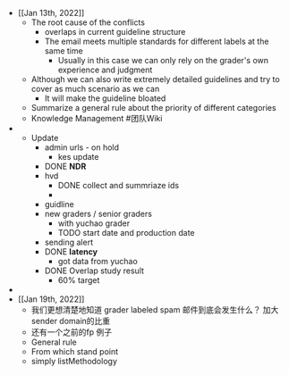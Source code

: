 - [[Jan 13th, 2022]]
	- The root cause of the conflicts
		- overlaps in current guideline structure
		- The email meets multiple standards for different labels at the same time
			- Usually in this case we can only rely on the grader's own experience and judgment
	- Although we can also write extremely detailed guidelines and try to cover as much scenario as we can
		- It will make the guideline bloated
	- Summarize a general rule about the priority of different categories
	- Knowledge Management #团队Wiki
-
	- Update
		- admin urls - on hold
			- kes update
		- DONE **NDR**
		- hvd
			- DONE collect and summriaze ids
			-
		- guidline
		- new graders / senior graders
			- with yuchao grader
			- TODO start date and production date
		- sending alert
		- DONE **latency**
			- got data from yuchao
		- DONE Overlap study result
			- 60% target
-
- [[Jan 19th, 2022]]
	- 我们更想清楚地知道 grader labeled spam 邮件到底会发生什么？ 加大sender domain的比重
	- 还有一个之前的fp 例子
	- General rule
	- From which stand point
	- simply listMethodology